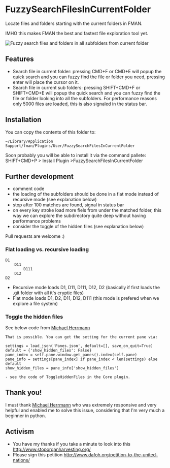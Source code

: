 # FuzzySearchFilesInCurrentFolder

Locate files and folders starting with the current folders in FMAN.

IMHO this makes FMAN the best and fastest file exploration tool yet.

![Fuzzy search files and folders in all subfolders from current folder](https://raw.githubusercontent.com/kszcode/FuzzySearchFilesInCurrentFolder/master/resources/FuzzySearchInSubFolder.png)

## Features

- Search file in current folder: pressing CMD+F or CMD+E will popup the quick search and you can fuzzy find the file or folder you need, pressing enter will place the cursor on it.
- Search file in current sub folders: pressing SHIFT+CMD+F or SHIFT+CMD+E will popup the quick search and you can fuzzy find the file or folder looking into all the subfolders. For performance reasons only 5000 files are loaded, this is also signaled in the status bar.

## Installation

You can copy the contents of this folder to:

```~/Library/Application Support/fman/Plugins/User/FuzzySearchFilesInCurrentFolder```

Soon probably you will be able to install it via the command pallete: SHIFT+CMD+P > Install Plugin >FuzzySearchFilesInCurrentFolder

## Further development

- comment code
- the loading of the subfolders should be done in a flat mode instead of recursive mode (see explanation below)
- stop after 100 matches are found, signal in status bar
- on every key stroke load more fiels from under the matched folder, this way we can explore the subdirectory quite deep without having performance problems
- consider the toggle of the hidden files (see explanation below)

Pull requests are welcome :)

### Flat loading vs. recursive loading

```
D1
    D11
        D111
    D12
D2
```
- Recursive mode loads D1, D11, D111, D12, D2 (basically if first loads the .git folder with all it's cryptic files)
- Flat mode loads D1, D2, D11, D12, D111 (this mode is prefered when we explore a file system)

### Toggle the hidden files

See below code from [Michael Herrmann](https://fman.io/contact)

```
That is possible. You can get the setting for the current pane via:

settings = load_json('Panes.json', default=[], save_on_quit=True)
default = {'show_hidden_files': False}
pane_index = self.pane.window.get_panes().index(self.pane)
pane_info = settings[pane_index] if pane_index < len(settings) else default
show_hidden_files = pane_info['show_hidden_files']

- see the code of ToggleHiddenFiles in the Core plugin.
```

## Thank you!

I must thank [Michael Herrmann](https://fman.io/contact) who was extremely responsive and very helpful and enabled me to solve this issue, considering that I'm very much a beginner in python.

## Activism

- You have my thanks if you take a minute to look into this http://www.stoporganharvesting.org/
- Please sign this petition http://www.dafoh.org/petition-to-the-united-nations/